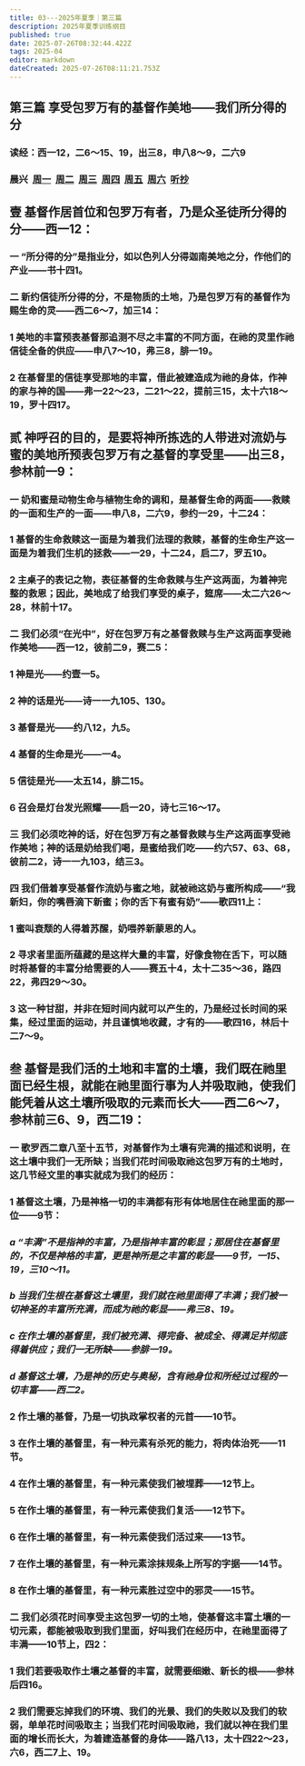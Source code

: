 ```yaml
---
title: 03---2025年夏季｜第三篇
description: 2025年夏季训练纲目
published: true
date: 2025-07-26T08:32:44.422Z
tags: 2025-04
editor: markdown
dateCreated: 2025-07-26T08:11:21.753Z
---
```


## 第三篇    享受包罗万有的基督作美地——我们所分得的分

### 读经：西一12，二6～15、19，出三8，申八8～9，二六9
### 晨兴&nbsp;&nbsp;[周一](/home/2025-04/2025-04-03/w27d1)&nbsp;&nbsp;[周二](/home/2025-04/2025-04-03/w27d2)&nbsp;&nbsp;[周三](/home/2025-04/2025-04-03/w27d3)&nbsp;&nbsp;[周四](/home/2025-04/2025-04-03/w27d4)&nbsp;&nbsp;[周五](/home/2025-04/2025-04-03/w27d5)&nbsp;&nbsp;[周六](/home/2025-04/2025-04-03/w27d6)&nbsp;&nbsp;[听抄](/home/2025-04/2025-04-03/tc)
## 壹    基督作居首位和包罗万有者，乃是众圣徒所分得的分——西一12：

### 一    “所分得的分”是指业分，如以色列人分得迦南美地之分，作他们的产业——书十四1。

### 二    新约信徒所分得的分，不是物质的土地，乃是包罗万有的基督作为赐生命的灵——西二6～7，加三14：

### 1    美地的丰富预表基督那追测不尽之丰富的不同方面，在祂的灵里作祂信徒全备的供应——申八7～10，弗三8，腓一19。

### 2    在基督里的信徒享受那地的丰富，借此被建造成为祂的身体，作神的家与神的国——弗一22～23，二21～22，提前三15，太十六18～19，罗十四17。

## 贰    神呼召的目的，是要将神所拣选的人带进对流奶与蜜的美地所预表包罗万有之基督的享受里——出三8，参林前一9：

### 一    奶和蜜是动物生命与植物生命的调和，是基督生命的两面——救赎的一面和生产的一面——申八8，二六9，参约一29，十二24：

### 1    基督的生命救赎这一面是为着我们法理的救赎，基督的生命生产这一面是为着我们生机的拯救——一29，十二24，启二7，罗五10。

### 2    主桌子的表记之物，表征基督的生命救赎与生产这两面，为着神完整的救恩；因此，美地成了给我们享受的桌子，筵席——太二六26～28，林前十17。

### 二    我们必须“在光中”，好在包罗万有之基督救赎与生产这两面享受祂作美地——西一12，彼前二9，赛二5：

### 1    神是光——约壹一5。

### 2    神的话是光——诗一一九105、130。

### 3    基督是光——约八12，九5。

### 4    基督的生命是光——一4。

### 5    信徒是光——太五14，腓二15。

### 6    召会是灯台发光照耀——启一20，诗七三16～17。

### 三    我们必须吃神的话，好在包罗万有之基督救赎与生产这两面享受祂作美地；神的话是奶给我们喝，是蜜给我们吃——约六57、63、68，彼前二2，诗一一九103，结三3。

### 四    我们借着享受基督作流奶与蜜之地，就被祂这奶与蜜所构成——“我新妇，你的嘴唇滴下新蜜；你的舌下有蜜有奶”——歌四11上：

### 1    蜜叫衰颓的人得着苏醒，奶喂养新蒙恩的人。

### 2    寻求者里面所蕴藏的是这样大量的丰富，好像食物在舌下，可以随时将基督的丰富分给需要的人——赛五十4，太十二35～36，路四22，弗四29～30。

### 3    这一种甘甜，并非在短时间内就可以产生的，乃是经过长时间的采集，经过里面的运动，并且谨慎地收藏，才有的——歌四16，林后十二7～9。

## 叁    基督是我们活的土地和丰富的土壤，我们既在祂里面已经生根，就能在祂里面行事为人并吸取祂，使我们能凭着从这土壤所吸取的元素而长大——西二6～7，参林前三6、9，西二19：

### 一    歌罗西二章八至十五节，对基督作为土壤有完满的描述和说明，在这土壤中我们一无所缺；当我们花时间吸取祂这包罗万有的土地时，这几节经文里的事实就成为我们的经历：

### 1    基督这土壤，乃是神格一切的丰满都有形有体地居住在祂里面的那一位——9节：

### *a    “丰满”不是指神的丰富，乃是指神丰富的彰显；那居住在基督里的，不仅是神格的丰富，更是神所是之丰富的彰显——9节，一15、19，三10～11。*

### *b    当我们生根在基督这土壤里，我们就在祂里面得了丰满；我们被一切神圣的丰富所充满，而成为祂的彰显——弗三8、19。*

### *c    在作土壤的基督里，我们被充满、得完备、被成全、得满足并彻底得着供应；我们一无所缺——参腓一19。*

### *d    基督这土壤，乃是神的历史与奥秘，含有祂身位和所经过过程的一切丰富——西二2。*

### 2    作土壤的基督，乃是一切执政掌权者的元首——10节。

### 3    在作土壤的基督里，有一种元素有杀死的能力，将肉体治死——11节。

### 4    在作土壤的基督里，有一种元素使我们被埋葬——12节上。

### 5    在作土壤的基督里，有一种元素使我们复活——12节下。

### 6    在作土壤的基督里，有一种元素使我们活过来——13节。

### 7    在作土壤的基督里，有一种元素涂抹规条上所写的字据——14节。

### 8    在作土壤的基督里，有一种元素胜过空中的邪灵——15节。

### 二    我们必须花时间享受主这包罗一切的土地，使基督这丰富土壤的一切元素，都能被吸取到我们里面，好叫我们在经历中，在祂里面得了丰满——10节上，四2：

### 1    我们若要吸取作土壤之基督的丰富，就需要细嫩、新长的根——参林后四16。

### 2    我们需要忘掉我们的环境、我们的光景、我们的失败以及我们的软弱，单单花时间吸取主；当我们花时间吸取祂，我们就以神在我们里面的增长而长大，为着建造基督的身体——路八13，太十四22～23，六6，西二7上、19。
<!-- Google tag (gtag.js) -->
<script async src="https://www.googletagmanager.com/gtag/js?id=G-1P8709Z16T"></script>
<script>
  window.dataLayer = window.dataLayer || [];
  function gtag(){dataLayer.push(arguments);}
  gtag('js', new Date());

  gtag('config', 'G-1P8709Z16T');
</script>